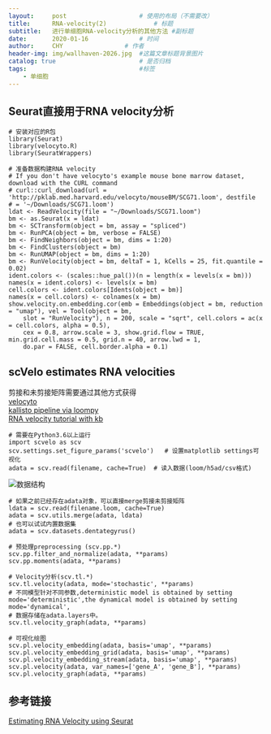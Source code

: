 ```yaml
---
layout:     post   				    # 使用的布局（不需要改）
title:      RNA-velocity(2)				# 标题 
subtitle:   进行单细胞RNA-velocity分析的其他方法 #副标题
date:       2020-01-16 				# 时间
author:     CHY					# 作者
header-img: img/wallhaven-2026.jpg 	#这篇文章标题背景图片
catalog: true 						# 是否归档
tags:								#标签
    - 单细胞
---
```


## Seurat直接用于RNA velocity分析
```
# 安装对应的R包
library(Seurat)
library(velocyto.R)
library(SeuratWrappers)

# 准备数据构建RNA velocity
# If you don't have velocyto's example mouse bone marrow dataset, download with the CURL command
# curl::curl_download(url = 'http://pklab.med.harvard.edu/velocyto/mouseBM/SCG71.loom', destfile
# = '~/Downloads/SCG71.loom')
ldat <- ReadVelocity(file = "~/Downloads/SCG71.loom")
bm <- as.Seurat(x = ldat)
bm <- SCTransform(object = bm, assay = "spliced")
bm <- RunPCA(object = bm, verbose = FALSE)
bm <- FindNeighbors(object = bm, dims = 1:20)
bm <- FindClusters(object = bm)
bm <- RunUMAP(object = bm, dims = 1:20)
bm <- RunVelocity(object = bm, deltaT = 1, kCells = 25, fit.quantile = 0.02)
ident.colors <- (scales::hue_pal())(n = length(x = levels(x = bm)))
names(x = ident.colors) <- levels(x = bm)
cell.colors <- ident.colors[Idents(object = bm)]
names(x = cell.colors) <- colnames(x = bm)
show.velocity.on.embedding.cor(emb = Embeddings(object = bm, reduction = "umap"), vel = Tool(object = bm, 
    slot = "RunVelocity"), n = 200, scale = "sqrt", cell.colors = ac(x = cell.colors, alpha = 0.5), 
    cex = 0.8, arrow.scale = 3, show.grid.flow = TRUE, min.grid.cell.mass = 0.5, grid.n = 40, arrow.lwd = 1, 
    do.par = FALSE, cell.border.alpha = 0.1)
```

## scVelo estimates RNA velocities
剪接和未剪接矩阵需要通过其他方式获得  
[velocyto](http://velocyto.org/velocyto.py/tutorial/cli.html)  
[kallisto pipeline via loompy](https://linnarssonlab.org/loompy/kallisto/index.html)  
[RNA velocity tutorial with kb](https://www.kallistobus.tools/kb_velocity_tutorial.html)  
```
# 需要在Python3.6以上运行
import scvelo as scv
scv.settings.set_figure_params('scvelo')   # 设置matplotlib settings可视化
adata = scv.read(filename, cache=True)  # 读入数据(loom/h5ad/csv格式)
```
![数据结构](https://github.com/chenhongyubio/chenhongyubio.github.io/blog/master/img/2026-1.png)
```
# 如果之前已经存在adata对象，可以直接merge剪接未剪接矩阵
ldata = scv.read(filename.loom, cache=True)
adata = scv.utils.merge(adata, ldata)
# 也可以试试内置数据集
adata = scv.datasets.dentategyrus()

# 预处理preprocessing (scv.pp.*)
scv.pp.filter_and_normalize(adata, **params)
scv.pp.moments(adata, **params)

# Velocity分析(scv.tl.*)
scv.tl.velocity(adata, mode='stochastic', **params)
# 不同模型针对不同参数,deterministic model is obtained by setting mode='deterministic',the dynamical model is obtained by setting mode='dynamical',
# 数据存储在adata.layers中。
scv.tl.velocity_graph(adata, **params)

# 可视化绘图
scv.pl.velocity_embedding(adata, basis='umap', **params)
scv.pl.velocity_embedding_grid(adata, basis='umap', **params)
scv.pl.velocity_embedding_stream(adata, basis='umap', **params)
scv.pl.velocity(adata, var_names=['gene_A', 'gene_B'], **params)
scv.pl.velocity_graph(adata, **params)
```


## 参考链接
[Estimating RNA Velocity using Seurat](http://htmlpreview.github.io/?https://github.com/satijalab/seurat-wrappers/blob/master/docs/velocity.html)